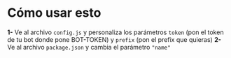 # Cómo usar esto

**1-** Ve al archivo `config.js` y personaliza los parámetros `token` (pon el token de tu bot donde pone BOT-TOKEN) y `prefix` (pon el prefix que quieras)
**2-** Ve al archivo `package.json` y cambia el parámetro `"name"`
